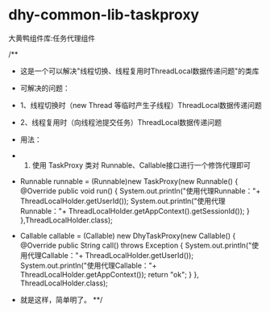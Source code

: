 # dhy-common-lib-taskproxy
大黄鸭组件库:任务代理组件

/**
 * 这是一个可以解决"线程切换、线程复用时ThreadLocal数据传递问题"的类库
 * 可解决的问题：
 * 1、线程切换时（new Thread 等临时产生子线程）ThreadLocal数据传递问题
 * 2、线程复用时（向线程池提交任务）ThreadLocal数据传递问题
 
 * 用法：
 * 1) 使用 TaskProxy 类对 Runnable、Callable接口进行一个修饰代理即可
 *   Runnable runnable = (Runnable)new TaskProxy(new Runnable() {
                  @Override
                  public void run() {
                      System.out.println("使用代理Runnable："+ ThreadLocalHolder.getUserId());
                      System.out.println("使用代理Runnable："+ ThreadLocalHolder.getAppContext().getSessionId());
                  }
              },ThreadLocalHolder.class);
    
 *   Callable callable = (Callable) new DhyTaskProxy<String>(new Callable() {
                @Override
                public String call() throws Exception {
                    System.out.println("使用代理Callable："+ ThreadLocalHolder.getUserId());
                    System.out.println("使用代理Callable："+ ThreadLocalHolder.getAppContext());
                    return "ok";
                }
             }, ThreadLocalHolder.class);
             
 *    就是这样，简单明了。
 **/


